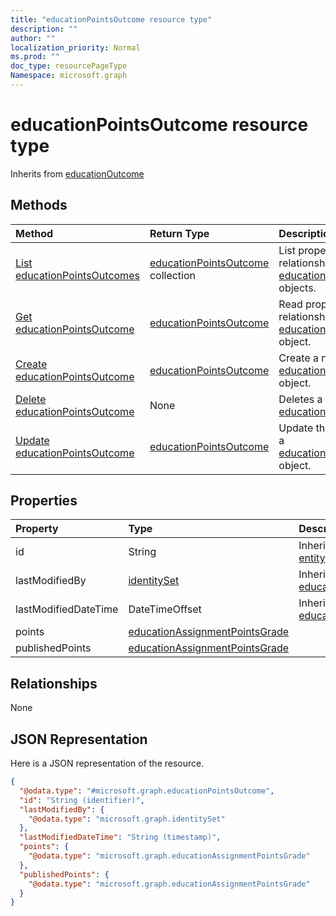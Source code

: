 ```yaml
---
title: "educationPointsOutcome resource type"
description: ""
author: ""
localization_priority: Normal
ms.prod: ""
doc_type: resourcePageType
Namespace: microsoft.graph
---
```



# educationPointsOutcome resource type




Inherits from [educationOutcome](../resources/educationOutcome.md)

## Methods
|Method|Return Type|Description|
|:---|:---|:---|
|[List educationPointsOutcomes](../api/educationpointsoutcome-list.md)|[educationPointsOutcome](../resources/educationPointsOutcome.md) collection|List properties and relationships of the [educationPointsOutcome](../resources/educationpointsoutcome.md) objects.|
|[Get educationPointsOutcome](../api/educationpointsoutcome-get.md)|[educationPointsOutcome](../resources/educationPointsOutcome.md)|Read properties and relationships of the [educationPointsOutcome](../resources/educationpointsoutcome.md) object.|
|[Create educationPointsOutcome](../api/educationpointsoutcome-create.md)|[educationPointsOutcome](../resources/educationPointsOutcome.md)|Create a new [educationPointsOutcome](../resources/educationpointsoutcome.md) object.|
|[Delete educationPointsOutcome](../api/educationpointsoutcome-delete.md)|None|Deletes a [educationPointsOutcome](../resources/educationpointsoutcome.md).|
|[Update educationPointsOutcome](../api/educationpointsoutcome-update.md)|[educationPointsOutcome](../resources/educationPointsOutcome.md)|Update the properties of a [educationPointsOutcome](../resources/educationpointsoutcome.md) object.|

## Properties
|Property|Type|Description|
|:---|:---|:---|
|id|String| Inherited from [entity](../resources/entity.md)|
|lastModifiedBy|[identitySet](../resources/identitySet.md)| Inherited from [educationOutcome](../resources/educationOutcome.md)|
|lastModifiedDateTime|DateTimeOffset| Inherited from [educationOutcome](../resources/educationOutcome.md)|
|points|[educationAssignmentPointsGrade](../resources/educationAssignmentPointsGrade.md)||
|publishedPoints|[educationAssignmentPointsGrade](../resources/educationAssignmentPointsGrade.md)||

## Relationships
None

## JSON Representation
Here is a JSON representation of the resource.
<!-- {
  "blockType": "resource",
  "keyProperty": "id",
  "@odata.type": "microsoft.graph.educationPointsOutcome",
  "baseType": "microsoft.graph.educationOutcome",
  "openType": false
}
-->
``` json
{
  "@odata.type": "#microsoft.graph.educationPointsOutcome",
  "id": "String (identifier)",
  "lastModifiedBy": {
    "@odata.type": "microsoft.graph.identitySet"
  },
  "lastModifiedDateTime": "String (timestamp)",
  "points": {
    "@odata.type": "microsoft.graph.educationAssignmentPointsGrade"
  },
  "publishedPoints": {
    "@odata.type": "microsoft.graph.educationAssignmentPointsGrade"
  }
}
```

